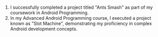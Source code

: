 1. I successfully completed a project titled "Ants Smash" as part of my coursework in Android Programming.
2. In my Advanced Android Programming course, I executed a project known as "Slot Machine", demonstrating my proficiency in complex Android development concepts.
